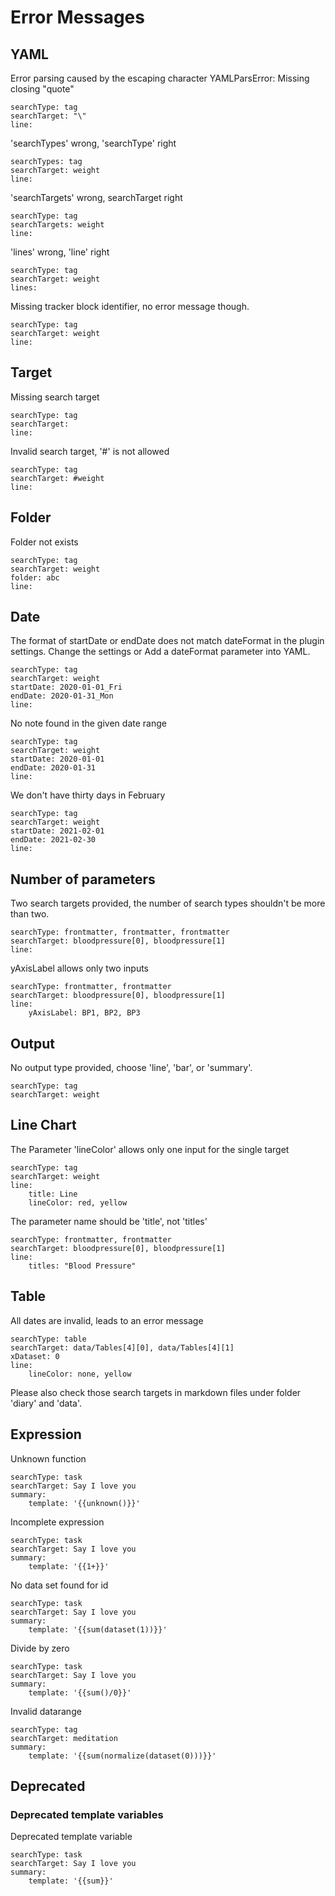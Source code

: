 # Error Messages

## YAML
Error parsing caused by the escaping character YAMLParsError: Missing closing "quote"
``` tracker
searchType: tag
searchTarget: "\"
line:
```

'searchTypes' wrong, 'searchType' right
``` tracker
searchTypes: tag
searchTarget: weight
line:
```

'searchTargets' wrong, searchTarget right
``` tracker
searchType: tag
searchTargets: weight
line:
```

'lines' wrong, 'line' right
``` tracker
searchType: tag
searchTarget: weight
lines:
```

Missing tracker block identifier, no error message though.
```
searchType: tag
searchTarget: weight
line:
```

## Target
Missing search target
``` tracker
searchType: tag
searchTarget: 
line:
```

Invalid search target, '#' is not allowed
``` tracker
searchType: tag
searchTarget: #weight 
line:
```

## Folder
Folder not exists
``` tracker
searchType: tag
searchTarget: weight
folder: abc
line:
```

## Date
The format of startDate or endDate does not match dateFormat in the plugin settings. Change the settings or Add a dateFormat parameter into YAML.
``` tracker
searchType: tag
searchTarget: weight
startDate: 2020-01-01_Fri
endDate: 2020-01-31_Mon
line:
```

No note found in the given date range
``` tracker
searchType: tag
searchTarget: weight
startDate: 2020-01-01
endDate: 2020-01-31
line:
```

We don't have thirty days in February
``` tracker
searchType: tag
searchTarget: weight
startDate: 2021-02-01
endDate: 2021-02-30
line:
```

## Number of parameters
Two search targets provided, the number of search types shouldn't be more than two.
``` tracker
searchType: frontmatter, frontmatter, frontmatter
searchTarget: bloodpressure[0], bloodpressure[1]
line:
```

yAxisLabel allows only two inputs
``` tracker
searchType: frontmatter, frontmatter
searchTarget: bloodpressure[0], bloodpressure[1]
line:
	yAxisLabel: BP1, BP2, BP3
```

## Output
No output type provided, choose 'line', 'bar', or 'summary'.
``` tracker
searchType: tag
searchTarget: weight
``` 

## Line Chart
The Parameter 'lineColor' allows only one input for the single target
``` tracker
searchType: tag
searchTarget: weight
line:
	title: Line
	lineColor: red, yellow
``` 

The parameter name should be 'title', not 'titles'
``` tracker
searchType: frontmatter, frontmatter
searchTarget: bloodpressure[0], bloodpressure[1]
line:
    titles: "Blood Pressure"
``` 

## Table
All dates are invalid, leads to an error message
``` tracker
searchType: table
searchTarget: data/Tables[4][0], data/Tables[4][1]
xDataset: 0
line:
	lineColor: none, yellow
```


Please also check those search targets in markdown files under folder 'diary' and 'data'.

## Expression
Unknown function
``` tracker
searchType: task
searchTarget: Say I love you
summary:
    template: '{{unknown()}}'
```

Incomplete expression
``` tracker
searchType: task
searchTarget: Say I love you
summary:
    template: '{{1+}}'
```

No data set found for id
``` tracker
searchType: task
searchTarget: Say I love you
summary:
    template: '{{sum(dataset(1))}}'
```

Divide by zero
``` tracker
searchType: task
searchTarget: Say I love you
summary:
    template: '{{sum()/0}}'
```

Invalid datarange
``` tracker
searchType: tag
searchTarget: meditation
summary:
    template: '{{sum(normalize(dataset(0)))}}'
```

## Deprecated
### Deprecated template variables

Deprecated template variable
``` tracker
searchType: task
searchTarget: Say I love you
summary:
    template: '{{sum}}'
```


